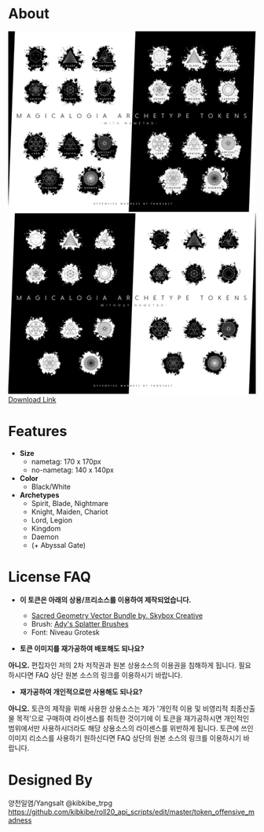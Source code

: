 # About
![tokens with nametag sample image](https://github.com/kibkibe/roll20_api_scripts/blob/master/token_offensive_madness/brochure_named.png)
![tokens without nametag sample image](https://github.com/kibkibe/roll20_api_scripts/blob/master/token_offensive_madness/brochure_nonamed.png)
[Download Link](https://github.com/kibkibe/roll20_api_scripts/raw/master/token_offensive_madness/token_offensive_madness_by_yangsalt.zip)




# Features
- **Size**
  - nametag: 170 x 170px
  - no-nametag: 140 x 140px
- **Color**
  - Black/White   
- **Archetypes**
  - Spirit, Blade, Nightmare
  - Knight, Maiden, Chariot
  - Lord, Legion
  - Kingdom
  - Daemon
  - (+ Abyssal Gate)
   




# License FAQ
- **이 토큰은 아래의 상용/프리소스를 이용하여 제작되었습니다.**
  - [Sacred Geometry Vector Bundle by. Skybox Creative](https://creativemarket.com/skyboxcreative/349504-Sacred-Geometry-Vector-Bundle)
  - Brush: [Ady's Splatter Brushes](https://www.deviantart.com/ady333/art/Ady-s-Splatter-Brushes-26360711)
  - Font: Niveau Grotesk


- **토큰 이미지를 재가공하여 배포해도 되나요?**


**아니오.** 편집자인 저의 2차 저작권과 원본 상용소스의 이용권을 침해하게 됩니다. 필요하시다면 FAQ 상단 원본 소스의 링크를 이용하시기 바랍니다.

- **재가공하여 개인적으로만 사용해도 되나요?**


**아니오.** 토큰의 제작을 위해 사용한 상용소스는 제가 '개인적 이용 및 비영리적 최종산출물 목적'으로 구매하여 라이센스를 취득한 것이기에 이 토큰을 재가공하시면 개인적인 범위에서만 사용하시더라도 해당 상용소스의 라이센스를 위반하게 됩니다. 토큰에 쓰인 이미지 리소스를 사용하기 원하신다면 FAQ 상단의 원본 소스의 링크를 이용하시기 바랍니다.


# Designed By
양천일염/Yangsalt @kibkibe_trpg
https://github.com/kibkibe/roll20_api_scripts/edit/master/token_offensive_madness

